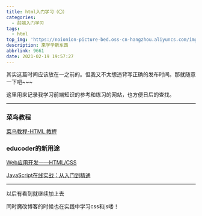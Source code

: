 ```yaml
---
title: html入门学习（〇）
categories:
  - 前端入门学习
tags:
  - html
top_img: 'https://noionion-picture-bed.oss-cn-hangzhou.aliyuncs.com/img/pagecode.jpg'
description: 来学学新东西
abbrlink: 9661
date: 2021-02-19 19:57:27
---
```

其实这篇时间应该放在一之前的。但我又不太想违背写正确的发布时间。那就随意一下吧~~~

这里用来记录我学习前端知识的参考和练习的网站，也方便日后的查找。

--------
### 菜鸟教程

[菜鸟教程-HTML 教程](https://www.runoob.com/html/html-tutorial.html)

### educoder的新用途

[Web应用开发——HTML/CSS](https://www.educoder.net/paths/844)

[JavaScript在线实战：从入门到精通](https://www.educoder.net/paths/40)

--------

以后有看到就继续加上去

同时魔改博客的时候也在实践中学习css和js喽！